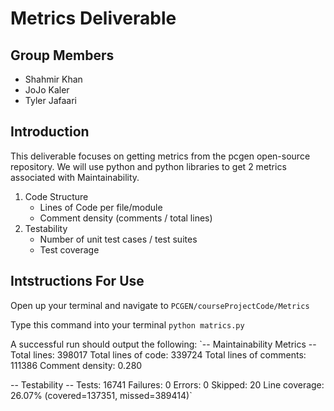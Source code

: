# Metrics Deliverable

## Group Members
 - Shahmir Khan
 - JoJo Kaler
 - Tyler Jafaari

## Introduction

This deliverable focuses on getting metrics from the pcgen open-source repository. We will use python and python libraries to get 2 metrics associated with Maintainability.

1. Code Structure
    - Lines of Code per file/module
    - Comment density (comments / total lines)
2. Testability
    - Number of unit test cases / test suites
    - Test coverage

## Intstructions For Use

Open up your terminal and navigate to `PCGEN/courseProjectCode/Metrics`

Type this command into your terminal `python matrics.py`

A successful run should output the following:
`-- Maintainability Metrics --
Total lines: 398017
Total lines of code: 339724
Total lines of comments: 111386
Comment density: 0.280

-- Testability --
Tests: 16741  Failures: 0  Errors: 0  Skipped: 20
Line coverage: 26.07%  (covered=137351, missed=389414)`

